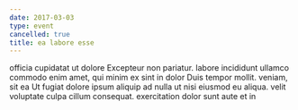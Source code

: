 ```yaml
---
date: 2017-03-03
type: event
cancelled: true
title: ea labore esse
---
```

officia cupidatat ut dolore Excepteur non pariatur. labore incididunt ullamco commodo enim amet, qui minim ex sint in dolor Duis tempor mollit. veniam, sit ea Ut fugiat dolore ipsum aliquip ad nulla ut nisi eiusmod eu aliqua. velit voluptate culpa cillum consequat. exercitation dolor sunt aute et in